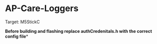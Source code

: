 # AP-Care-Loggers

Target: M5StickC

**Before building and flashing replace authCredenitals.h with the correct config file***
